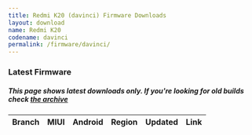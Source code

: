```yaml
---
title: Redmi K20 (davinci) Firmware Downloads
layout: download
name: Redmi K20
codename: davinci
permalink: /firmware/davinci/
---
```



### Latest Firmware
##### This page shows latest downloads only. If you're looking for old builds check [the archive](/archive/firmware/davinci/)


<div class="table-responsive-md" id="table-wrapper">
<table id="firmware" class="compact table table-striped table-hover table-sm">
    <thead class="thead-dark">
        <tr>
            <th>Branch</th>
            <th>MIUI</th>
            <th>Android</th>
            <th>Region</th>
            <th>Updated</th>
            <th>Link</th>
        </tr>
    </thead>
    <script>loadFirmwareDownloads('davinci', 'latest')</script>
</table>
</div>
